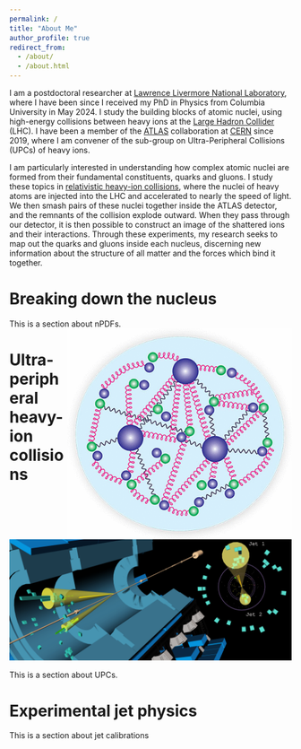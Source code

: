 ```yaml
---
permalink: /
title: "About Me"
author_profile: true
redirect_from: 
  - /about/
  - /about.html
---
```


I am a postdoctoral researcher at [Lawrence Livermore National Laboratory](http://llnl.gov), 
where I have been since I received my PhD in Physics from Columbia University in May 2024. 
I study the building blocks of atomic nuclei, using high-energy collisions between heavy ions 
at the [Large Hadron Collider](https://home.cern/science/accelerators/large-hadron-collider) (LHC). 
I have been a member of the [ATLAS](http://atlas.cern/) collaboration at [CERN](http://cern.ch) 
since 2019, where I am convener of the sub-group on Ultra-Peripheral Collisions (UPCs) of heavy ions.

I am particularly interested in understanding how complex atomic nuclei are formed from their 
fundamental constituents, quarks and gluons. I study these topics in [relativistic heavy-ion 
collisions](http://home.cern/science/physics/heavy-ions-and-quark-gluon-plasma), where 
the nuclei of heavy atoms are injected into the LHC and accelerated to nearly the speed of light. 
We then smash pairs of these nuclei together inside the ATLAS detector, and the remnants of the collision 
explode outward. When they pass through our detector, it is then possible to construct an image of the 
shattered ions and their interactions. Through these experiments, my research seeks to map out the 
quarks and gluons inside each nucleus, discerning new information about the structure of all 
matter and the forces which bind it together. 

Breaking down the nucleus
======
This is a section about nPDFs.<img align="right" src='/images/proton_quark_gluon.webp' width="400px">

Ultra-peripheral heavy-ion collisions
======
<img src='/images/ATLAS_VP1_HI_UCC_dijet_lb471_run488915_evt467566630_2024-11-06T13-22-40-banner_0.png'>

This is a section about UPCs.

Experimental jet physics
======
This is a section about jet calibrations
